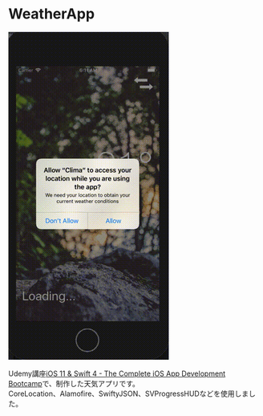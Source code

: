 # WeatherApp


![demo](https://github.com/amaocha-first/WeatherApp/blob/media/DevelopingApp/Clima-iOS11-master/WeatherAppDemo.gif)


Udemy講座[iOS 11 & Swift 4 - The Complete iOS App Development Bootcamp](https://www.udemy.com/ios11-app-development-bootcamp/?start=0)で、制作した天気アプリです。  
CoreLocation、Alamofire、SwiftyJSON、SVProgressHUDなどを使用しました。
